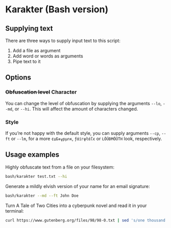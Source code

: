 # Karakter (Bash version)

## Supplying text

There are three ways to supply input text to this script:

  1) Add a file as argument
  2) Add word or words as arguments
  3) Pipe text to it

## Options

### ~~Obfuscation level~~ Character

You can change the level of obfuscation by supplying the arguments `--lo`, `--md`, or `--hi`. This will affect the amount of characters changed.

### Style

If you’re not happy with the default style, you can supply arguments `--cp`, `--ft` or `--lm`, for a more `¢џБ≡┎pμ∩κ`, `ƒάїгψłάľє` or `LŌŪĐMŌŪṪH` look, respectively.

## Usage examples

Highly obfuscate text from a file on your filesystem:

```bash
bash/karakter test.txt --hi
```

Generate a mildly elvish version of your name for an email signature:

```bash
bash/karakter --md --ft John Doe
```

Turn A Tale of Two Cities into a cyberpunk novel and read it in your terminal:

```bash
curl https://www.gutenberg.org/files/98/98-0.txt | sed 's/one thousand seven/two thousand seven/g' | tr a-z A-Z | bash/karakter --md --cp | less
```
